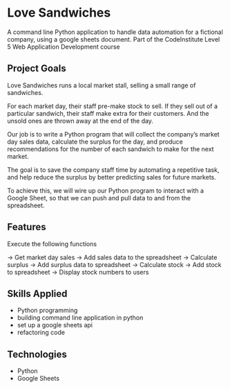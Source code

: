 # Love Sandwiches

A command line Python application to handle data automation for
a fictional company, using a google sheets document.
Part of the CodeInstitute Level 5 Web Application Development course

## Project Goals

Love Sandwiches runs a local market stall, selling a small range of sandwiches.

For each market day, their staff pre-make stock to sell. If they sell out of a particular sandwich, their staff
make extra for their customers. And the unsold ones are thrown away at the end of the day.

Our job is to write a Python program that will collect the company’s market day sales data,
calculate the surplus for the day, and produce recommendations for the number of each sandwich
to make for the next market. 

The goal is to save the company staff time by automating a
repetitive task, and help reduce the surplus by better predicting sales for future markets.

To achieve this, we will wire up our Python program to interact with a Google Sheet,
so that we can push and pull data to and from the spreadsheet.


## Features

Execute the following functions

-> Get market day sales
-> Add sales data to the spreadsheet
-> Calculate surplus
-> Add surplus data to spreadsheet
-> Calculate stock
-> Add stock to spreadsheet
-> Display stock numbers to users

## Skills Applied

- Python programming
- building command line application in python
- set up a google sheets api
- refactoring code

## Technologies

- Python
- Google Sheets